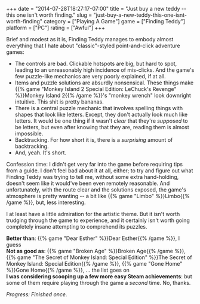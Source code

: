 +++
date = "2014-07-28T18:27:17-07:00"
title = "Just buy a new teddy -- this one isn't worth finding."
slug = "just-buy-a-new-teddy-this-one-isnt-worth-finding"
category = ["Playing A Game"]
game = ["Finding Teddy"]
platform = ["PC"]
rating = ["Awful"]
+++

Brief and modest as it is, Finding Teddy manages to embody almost everything that I hate about "classic"-styled point-and-click adventure games:

<ul>
<li>The controls are bad.  Clickable hotspots are big, but hard to spot, leading to an unreasonably high incidence of mis-clicks.  And the game's few puzzle-like mechanics are very poorly explained, if at all.</li>
<li>Items and puzzle solutions are absurdly nonsensical.  These things make {{% game "Monkey Island 2 Special Edition: LeChuck's Revenge" %}}Monkey Island 2{{% /game %}}'s "monkey wrench" look downright intuitive.  This shit is pretty bananas.</li>
<li>There is a central puzzle mechanic that involves spelling things with shapes that look like letters.  Except, they don't actually look much like letters.  It would be one thing if it wasn't <i>clear</i> that they're <i>supposed</i> to be letters, but even after knowing that they are, reading them is almost impossible.</li>
<li>Backtracking.  For how short it is, there is a <i>surprising</i> amount of backtracking.</li>
<li>And, yeah.  It's short.</li>
</ul>

Confession time: I didn't get very far into the game before requiring tips from a guide.  I don't feel bad about it at all, either; to try and figure out what Finding Teddy was trying to tell me, without some extra hand-holding, doesn't seem like it would've been even remotely reasonable.  And unfortunately, with the route clear and the solutions exposed, the game's atmosphere is pretty wanting -- a bit like {{% game "Limbo" %}}Limbo{{% /game %}}, but, less interesting.

I at least have a little admiration for the artistic theme.  But it isn't worth trudging through the game to experience, and it certainly isn't worth going completely insane attempting to comprehend its puzzles.

<b>Better than</b>: {{% game "Dear Esther" %}}Dear Esther{{% /game %}}, I guess  
<b>Not as good as</b>: {{% game "Broken Age" %}}Broken Age{{% /game %}}, {{% game "The Secret of Monkey Island: Special Edition" %}}The Secret of Monkey Island: Special Edition{{% /game %}}, {{% game "Gone Home" %}}Gone Home{{% /game %}}, ... the list goes on  
<b>I was considering scooping up a few more easy Steam achievements</b>: but some of them require playing through the game a <i>second</i> time.  No, thanks.

<i>Progress: Finished once.</i>
